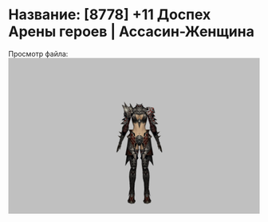 # Название: [8778] +11 Доспех Арены героев | Ассасин-Женщина

Просмотр файла:
![p070031.png](p070031.png)